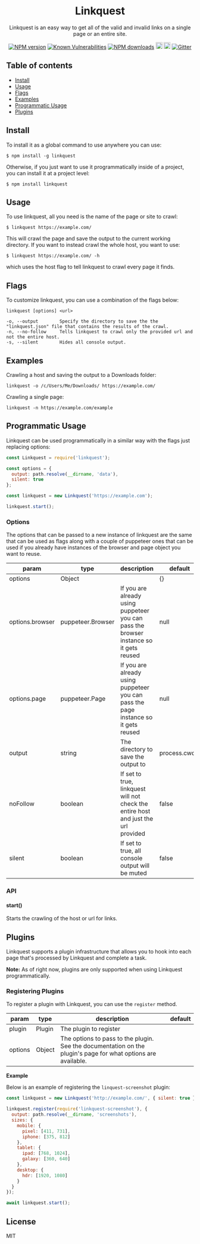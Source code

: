 <div align="center">

# Linkquest

Linkquest is an easy way to get all of the valid and invalid links on a single page or an entire site.

</div>

<div align="center">

[![NPM version](https://img.shields.io/npm/v/linkquest.svg?style=flat)](https://www.npmjs.com/package/linkquest)
[![Known Vulnerabilities](https://snyk.io/test/github/robertcorponoi/linkquest/badge.svg)](https://snyk.io/test/github/robertcorponoi/linkquest)
[![NPM downloads](https://img.shields.io/npm/dm/linkquest.svg?style=flat)](https://www.npmjs.com/package/linkquest)
<a href="https://badge.fury.io/js/linkquest"><img src="https://img.shields.io/github/issues/robertcorponoi/linkquest.svg" alt="issues" height="18"></a>
<a href="https://badge.fury.io/js/linkquest"><img src="https://img.shields.io/github/license/robertcorponoi/linkquest.svg" alt="license" height="18"></a>
[![Gitter](https://badges.gitter.im/gitterHQ/gitter.svg)](https://gitter.im/robertcorponoi)

</div>

## **Table of contents**

- [Install](#install)
- [Usage](#usage)
- [Flags](#flags)
- [Examples](#examples)
- [Programmatic Usage](#programmatic-usage)
- [Plugins](#plugins)

## **Install**

To install it as a global command to use anywhere you can use:

```shell
$ npm install -g linkquest
```

Otherwise, if you just want to use it programmatically inside of a project, you can install it at a project level:

```shell
$ npm install linkquest
```

## **Usage**

To use linkquest, all you need is the name of the page or site to crawl:

```shell
$ linkquest https://example.com/
```

This will crawl the page and save the output to the current working directory. If you want to instead crawl the whole host, you want to use:

```shell
$ linkquest https://example.com/ -h
```

which uses the host flag to tell linkquest to crawl every page it finds.

## **Flags**

To customize linkquest, you can use a combination of the flags below:

```
linkquest [options] <url>

-o, --output        Specify the directory to save the the "linkquest.json" file that contains the results of the crawl.
-n, --no-follow     Tells linkquest to crawl only the provided url and not the entire host.
-s, --silent        Hides all console output.
```

## **Examples**

Crawling a host and saving the output to a Downloads folder:

```shell
linkquest -o /c/Users/Me/Downloads/ https://example.com/
```

Crawling a single page:

```shell
linkquest -n https://example.com/example
```

## Programmatic Usage

Linkquest can be used programmatically in a similar way with the flags just replacing options:

```js
const Linkquest = require('linkquest');

const options = {
  output: path.resolve(__dirname, 'data'),
  silent: true
};

const linkquest = new Linkquest('https://example.com');

linkquest.start();
```

### Options

The options that can be passed to a new instance of linkquest are the same that can be used as flags along with a couple of puppeteer ones that can be used if you already have instances of the browser and page object you want to reuse.

| param           	| type              	| description                                                                            	| default       	|
|-----------------	|-------------------	|----------------------------------------------------------------------------------------	|---------------	|
| options         	| Object            	|                                                                                        	| {}            	|
| options.browser 	| puppeteer.Browser 	| If you are already using puppeteer you can pass the browser instance so it gets reused 	| null          	|
| options.page    	| puppeteer.Page    	| If you are already using puppeteer you can pass the page instance so it gets reused    	| null          	|
| output          	| string            	| The directory to save the output to                                                    	| process.cwd() 	|
| noFollow        	| boolean           	| If set to true, linkquest will not check the entire host and just the url provided     	| false         	|
| silent          	| boolean           	| If set to true, all console output will be muted                                       	| false         	|

### API

#### **start()**

Starts the crawling of the host or url for links.

## **Plugins**

Linkquest supports a plugin infrastructure that allows you to hook into each page that's processed by Linkquest and complete a task.

**Note:** As of right now, plugins are only supported when using Linkquest programmatically.

### Registering Plugins

To register a plugin with Linkquest, you can use the `register` method.

| param   	| type   	| description                                                                                                   	| default 	|
|---------	|--------	|---------------------------------------------------------------------------------------------------------------	|---------	|
| plugin  	| Plugin 	| The plugin to register                                                                                        	|         	|
| options 	| Object 	| The options to pass to the plugin. See the documentation on the plugin's page for what options are available. 	|         	|

**Example**

Below is an example of registering the `linquest-screenshot` plugin:

```js
const linkquest = new Linkquest('http://example.com/', { silent: true });

linkquest.register(require('linkquest-screenshot'), {
  output: path.resolve(__dirname, 'screenshots'),
  sizes: {
    mobile: {
      pixel: [411, 731],
      iphone: [375, 812]
    },
    tablet: {
      ipad: [768, 1024],
      galaxy: [360, 640]
    },
    desktop: {
      hdr: [1920, 1080]
    }
  }
});

await linkquest.start();
```

## License

MIT